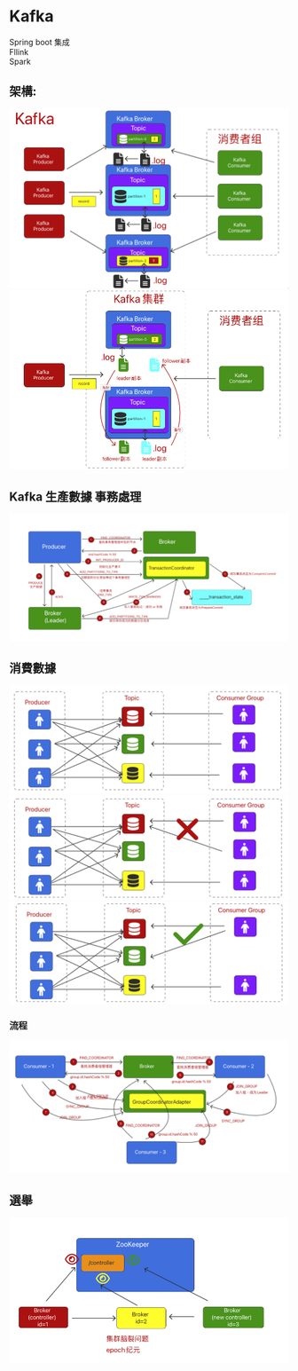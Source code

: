 # Kafka


Spring boot 集成 <br />
Fllink <br />
Spark <br />



## 架構:
![image](https://github.com/lzz0826/KafkaProject/blob/main/img/1.png)
![image](https://github.com/lzz0826/KafkaProject/blob/main/img/2.png)


## Kafka 生產數據 事務處理
![image](https://github.com/lzz0826/KafkaProject/blob/main/img/3.png)

## 消費數據
![image](https://github.com/lzz0826/KafkaProject/blob/main/img/4.png)
![image](https://github.com/lzz0826/KafkaProject/blob/main/img/5.png)
![image](https://github.com/lzz0826/KafkaProject/blob/main/img/6.png)
### 流程
![image](https://github.com/lzz0826/KafkaProject/blob/main/img/7.png)

## 選舉
![image](https://github.com/lzz0826/KafkaProject/blob/main/img/8.png)

